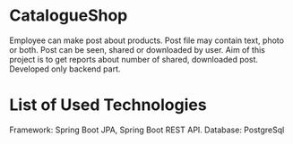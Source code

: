 # CatalogueShop

Employee can make post about products. Post file may contain text, photo or both.
Post can be seen, shared or downloaded by user. Aim of this project is to get
reports about number of shared, downloaded post. Developed only backend part.

# List of Used Technologies
Framework: Spring Boot JPA, Spring Boot REST API. Database: PostgreSql     

